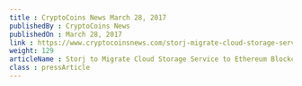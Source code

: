 ```yaml
---
title : CryptoCoins News March 28, 2017
publishedBy : CryptoCoins News
publishedOn : March 28, 2017
link : https://www.cryptocoinsnews.com/storj-migrate-cloud-storage-service-ethereum-blockchain-counterparty-bitcoin/
weight: 129
articleName : Storj to Migrate Cloud Storage Service to Ethereum Blockchain from Counterparty over Bitcoin
class : pressArticle
---
```


